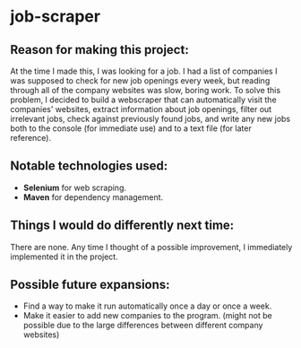 # job-scraper

## Reason for making this project:
At the time I made this, I was looking for a job. I had a list of companies I was supposed to check for new job openings every week, but reading through all of the company websites was slow, boring work. 
To solve this problem, I decided to build a webscraper that can automatically visit the companies' websites, extract information about job openings, 
filter out irrelevant jobs, check against previously found jobs, and write any new jobs both to the console (for immediate use) and to a text file (for later reference).

## Notable technologies used:
- **Selenium** for web scraping.
- **Maven** for dependency management.

## Things I would do differently next time:
There are none. Any time I thought of a possible improvement, I immediately implemented it in the project.

## Possible future expansions:
- Find a way to make it run automatically once a day or once a week.
- Make it easier to add new companies to the program. (might not be possible due to the large differences between different company websites)
